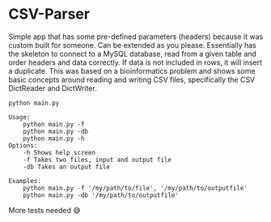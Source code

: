 # CSV-Parser

Simple app that has some pre-defined parameters (headers) because it was custom built for someone. Can be extended as you please. Essentially has the skeleton
to connect to a MySQL database, read from a given table and order headers and data correctly. If data is not included in rows, it will insert a duplicate.
This was based on a bioinformatics problem and shows some basic concepts around reading and writing CSV files, specifically the CSV DictReader and DictWriter.

```
python main.py

Usage:
    python main.py -f
    python main.py -db
    python main.py -h
Options:
    -h Shows help screen
    -f Takes two files, input and output file
    -db Takes an output file

Examples:
    python main.py -f '/my/path/to/file', '/my/path/to/outputfile'
    python main.py -db '/my/path/to/outputfile'
```

More tests needed 😅
